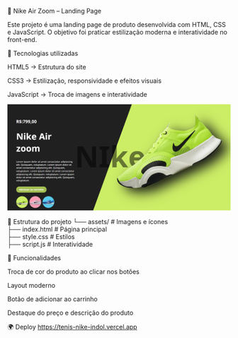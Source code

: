👟 Nike Air Zoom – Landing Page

Este projeto é uma landing page de produto desenvolvida com HTML, CSS e JavaScript.
O objetivo foi praticar estilização moderna e interatividade no front-end.

🚀 Tecnologias utilizadas

HTML5 → Estrutura do site

CSS3 → Estilização, responsividade e efeitos visuais

JavaScript → Troca de imagens e interatividade

<img src="https://raw.githubusercontent.com/kallyassis/tenis_nike/6c8f7af5b2560105d5eef773c829f0b811a02c8f/img/Captura%20de%20tela%202025-09-07%20145211.png">

📂 Estrutura do projeto
└── assets/         # Imagens e ícones  
├── index.html      # Página principal  
├── style.css       # Estilos  
├── script.js       # Interatividade  

🎯 Funcionalidades

Troca de cor do produto ao clicar nos botões

Layout moderno

Botão de adicionar ao carrinho

Destaque do preço e descrição do produto

🌍 Deploy
https://tenis-nike-indol.vercel.app

